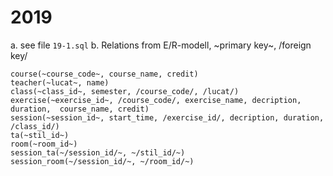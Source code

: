 # 2019 
a. see file `19-1.sql`
b. Relations from E/R-modell, ~primary key~, /foreign key/
```
course(~course_code~, course_name, credit)
teacher(~lucat~, name)
class(~class_id~, semester, /course_code/, /lucat/)
exercise(~exercise_id~, /course_code/, exercise_name, decription, duration,  course_name, credit)
session(~session_id~, start_time, /exercise_id/, decription, duration, /class_id/)
ta(~stil_id~)
room(~room_id~)
session_ta(~/session_id/~, ~/stil_id/~)
session_room(~/session_id/~, ~/room_id/~)
```

